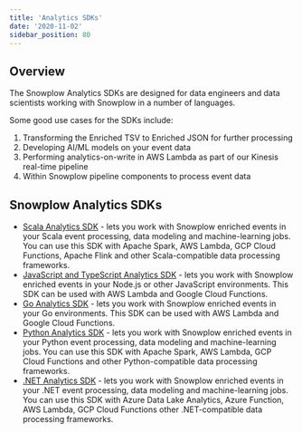 ```yaml
---
title: 'Analytics SDKs'
date: '2020-11-02'
sidebar_position: 80
---
```


## Overview

The Snowplow Analytics SDKs are designed for data engineers and data scientists working with Snowplow in a number of languages.

Some good use cases for the SDKs include:

1. Transforming the Enriched TSV to Enriched JSON for further processing
2. Developing AI/ML models on your event data
3. Performing analytics-on-write in AWS Lambda as part of our Kinesis real-time pipeline
4. Within Snowplow pipeline components to process event data

## Snowplow Analytics SDKs

- [Scala Analytics SDK](/docs/modeling-your-data/analytics-sdk/analytics-sdk-scala/index.md) - lets you work with Snowplow enriched events in your Scala event processing, data modeling and machine-learning jobs. You can use this SDK with Apache Spark, AWS Lambda, GCP Cloud Functions, Apache Flink and other Scala-compatible data processing frameworks.
- [JavaScript and TypeScript Analytics SDK](/docs/modeling-your-data/analytics-sdk/analytics-sdk-javascript/index.md) - lets you work with Snowplow enriched events in your Node.js or other JavaScript environments. This SDK can be used with AWS Lambda and Google Cloud Functions.
- [Go Analytics SDK](/docs/modeling-your-data/analytics-sdk/analytics-sdk-go/index.md) - lets you work with Snowplow enriched events in your Go environments. This SDK can be used with AWS Lambda and Google Cloud Functions.
- [Python Analytics SDK](/docs/modeling-your-data/analytics-sdk/analytics-sdk-python/index.md) - lets you work with Snowplow enriched events in your Python event processing, data modeling and machine-learning jobs. You can use this SDK with Apache Spark, AWS Lambda, GCP Cloud Functions and other Python-compatible data processing frameworks.
- [.NET Analytics SDK](/docs/modeling-your-data/analytics-sdk/analytics-sdk-net/index.md) - lets you work with Snowplow enriched events in your .NET event processing, data modeling and machine-learning jobs. You can use this SDK with Azure Data Lake Analytics, Azure Function, AWS Lambda, GCP Cloud Functions other .NET-compatible data processing frameworks.
